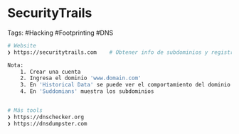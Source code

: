 # SecurityTrails 

Tags: #Hacking #Footprinting #DNS 

```bash 
# Website
❯ https://securitytrails.com    # Obtener info de subdominios y registros de DNS

Nota: 
	1. Crear una cuenta 
	2. Ingresa el dominio 'www.domain.com'
	3. En 'Historical Data' se puede ver el comportamiento del dominio a lo largo de los años 
	4. En 'Suddomians' muestra los subdominios 


# Más tools
❯ https://dnschecker.org
❯ https://dnsdumpster.com
```